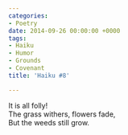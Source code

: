 ```yaml
---
categories:
- Poetry
date: 2014-09-26 00:00:00 +0000
tags:
- Haiku
- Humor
- Grounds
- Covenant
title: 'Haiku #8'

---
```

It is all folly!  
The grass withers, flowers fade,  
But the weeds still grow.